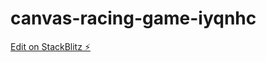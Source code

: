 # canvas-racing-game-iyqnhc

[Edit on StackBlitz ⚡️](https://stackblitz.com/edit/canvas-racing-game-iyqnhc)